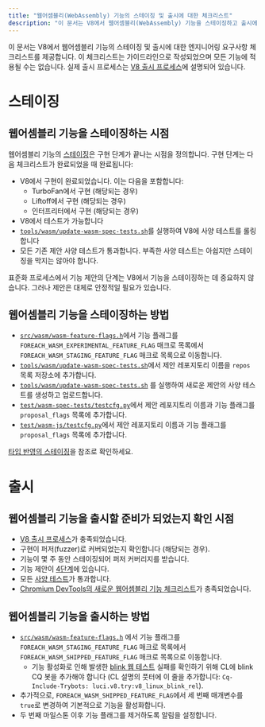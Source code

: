 ```yaml
---
title: "웹어셈블리(WebAssembly) 기능의 스테이징 및 출시에 대한 체크리스트"
description: "이 문서는 V8에서 웹어셈블리(WebAssembly) 기능을 스테이징하고 출시에 대해 엔지니어링 요구사항 체크리스트를 제공합니다."
---
```

이 문서는 V8에서 웹어셈블리 기능의 스테이징 및 출시에 대한 엔지니어링 요구사항 체크리스트를 제공합니다. 이 체크리스트는 가이드라인으로 작성되었으며 모든 기능에 적용될 수는 없습니다. 실제 출시 프로세스는 [V8 출시 프로세스](https://v8.dev/docs/feature-launch-process)에 설명되어 있습니다.

# 스테이징

## 웹어셈블리 기능을 스테이징하는 시점

웹어셈블리 기능의 [스테이징](https://docs.google.com/document/d/1ZgyNx7iLtRByBtbYi1GssWGefXXciLeADZBR_FxG-hE)은 구현 단계가 끝나는 시점을 정의합니다. 구현 단계는 다음 체크리스트가 완료되었을 때 완료됩니다:

- V8에서 구현이 완료되었습니다. 이는 다음을 포함합니다:
    - TurboFan에서 구현 (해당되는 경우)
    - Liftoff에서 구현 (해당되는 경우)
    - 인터프리터에서 구현 (해당되는 경우)
- V8에서 테스트가 가능합니다
- [`tools/wasm/update-wasm-spec-tests.sh`](https://cs.chromium.org/chromium/src/v8/tools/wasm/update-wasm-spec-tests.sh)를 실행하여 V8에 사양 테스트를 롤링합니다
- 모든 기존 제안 사양 테스트가 통과합니다. 부족한 사양 테스트는 아쉽지만 스테이징을 막지는 않아야 합니다.

표준화 프로세스에서 기능 제안의 단계는 V8에서 기능을 스테이징하는 데 중요하지 않습니다. 그러나 제안은 대체로 안정적일 필요가 있습니다.

## 웹어셈블리 기능을 스테이징하는 방법

- [`src/wasm/wasm-feature-flags.h`](https://cs.chromium.org/chromium/src/v8/src/wasm/wasm-feature-flags.h)에서 기능 플래그를 `FOREACH_WASM_EXPERIMENTAL_FEATURE_FLAG` 매크로 목록에서 `FOREACH_WASM_STAGING_FEATURE_FLAG` 매크로 목록으로 이동합니다.
- [`tools/wasm/update-wasm-spec-tests.sh`](https://cs.chromium.org/chromium/src/v8/tools/wasm/update-wasm-spec-tests.sh)에서 제안 레포지토리 이름을 `repos` 목록 저장소에 추가합니다.
- [`tools/wasm/update-wasm-spec-tests.sh`](https://cs.chromium.org/chromium/src/v8/tools/wasm/update-wasm-spec-tests.sh) 를 실행하여 새로운 제안의 사양 테스트를 생성하고 업로드합니다.
- [`test/wasm-spec-tests/testcfg.py`](https://cs.chromium.org/chromium/src/v8/test/wasm-spec-tests/testcfg.py)에서 제안 레포지토리 이름과 기능 플래그를 `proposal_flags` 목록에 추가합니다.
- [`test/wasm-js/testcfg.py`](https://cs.chromium.org/chromium/src/v8/test/wasm-js/testcfg.py)에서 제안 레포지토리 이름과 기능 플래그를 `proposal_flags` 목록에 추가합니다.

[타입 반영의 스테이징](https://crrev.com/c/1771791)을 참조로 확인하세요.

# 출시

## 웹어셈블리 기능을 출시할 준비가 되었는지 확인 시점

- [V8 출시 프로세스](https://v8.dev/docs/feature-launch-process)가 충족되었습니다.
- 구현이 퍼저(fuzzer)로 커버되었는지 확인합니다 (해당되는 경우).
- 기능이 몇 주 동안 스테이징되어 퍼저 커버리지를 받습니다.
- 기능 제안이 [4단계](https://github.com/WebAssembly/proposals)에 있습니다.
- 모든 [사양 테스트](https://github.com/WebAssembly/spec/tree/master/test)가 통과합니다.
- [Chromium DevTools의 새로운 웹어셈블리 기능 체크리스트](https://docs.google.com/document/d/1WbL-fGuLbbNr5-n_nRGo_ILqZFnh5ZjRSUcDTT3yI8s/preview)가 충족되었습니다.

## 웹어셈블리 기능을 출시하는 방법

- [`src/wasm/wasm-feature-flags.h`](https://source.chromium.org/chromium/chromium/src/+/master:v8/src/wasm/wasm-feature-flags.h) 에서 기능 플래그를 `FOREACH_WASM_STAGING_FEATURE_FLAG` 매크로 목록에서 `FOREACH_WASM_SHIPPED_FEATURE_FLAG` 매크로 목록으로 이동합니다.
    - 기능 활성화로 인해 발생한 [blink 웹 테스트](https://v8.dev/docs/blink-layout-tests) 실패를 확인하기 위해 CL에 blink CQ 봇을 추가해야 합니다 (CL 설명의 풋터에 이 줄을 추가합니다: `Cq-Include-Trybots: luci.v8.try:v8_linux_blink_rel`).
- 추가적으로, `FOREACH_WASM_SHIPPED_FEATURE_FLAG`에서 세 번째 매개변수를 `true`로 변경하여 기본적으로 기능을 활성화합니다.
- 두 번째 마일스톤 이후 기능 플래그를 제거하도록 알림을 설정합니다.
